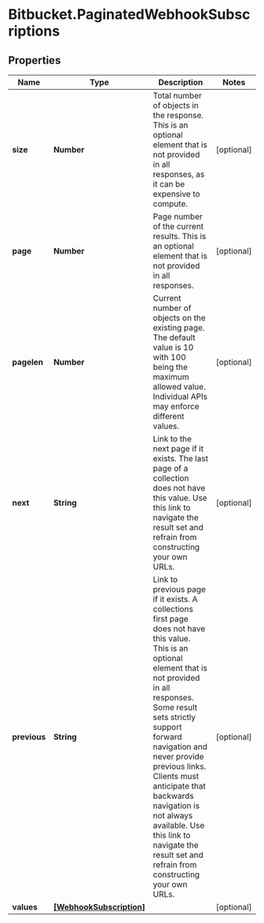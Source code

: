 # Bitbucket.PaginatedWebhookSubscriptions

## Properties

Name | Type | Description | Notes
------------ | ------------- | ------------- | -------------
**size** | **Number** | Total number of objects in the response. This is an optional element that is not provided in all responses, as it can be expensive to compute. | [optional] 
**page** | **Number** | Page number of the current results. This is an optional element that is not provided in all responses. | [optional] 
**pagelen** | **Number** | Current number of objects on the existing page. The default value is 10 with 100 being the maximum allowed value. Individual APIs may enforce different values. | [optional] 
**next** | **String** | Link to the next page if it exists. The last page of a collection does not have this value. Use this link to navigate the result set and refrain from constructing your own URLs. | [optional] 
**previous** | **String** | Link to previous page if it exists. A collections first page does not have this value. This is an optional element that is not provided in all responses. Some result sets strictly support forward navigation and never provide previous links. Clients must anticipate that backwards navigation is not always available. Use this link to navigate the result set and refrain from constructing your own URLs. | [optional] 
**values** | [**[WebhookSubscription]**](WebhookSubscription.md) |  | [optional] 


